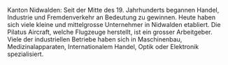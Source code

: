 Kanton Nidwalden: Seit der Mitte des 19. Jahrhunderts begannen Handel, Industrie und Fremdenverkehr an Bedeutung zu gewinnen. Heute haben sich viele kleine und mittelgrosse Unternehmer in Nidwalden etabliert. Die Pilatus Aircraft, welche Flugzeuge herstellt, ist ein grosser Arbeitgeber. Viele der industriellen Betriebe haben sich in Maschinenbau, Medizinalapparaten, Internationalem Handel, Optik oder Elektronik spezialisiert.

